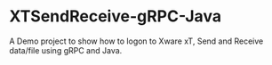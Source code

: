 # XTSendReceive-gRPC-Java
A Demo project to show how to logon to Xware xT, Send and Receive data/file using gRPC and Java.
